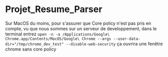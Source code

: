 # Projet_Resume_Parser

Sur MacOS du moins, pour s'assurer que Core policy n'est pas pris en compte, vu que nous sommes sur un serveur de developpement, dans le terminal entrez `open -n -a /Applications/Google\ Chrome.app/Contents/MacOS/Google\ Chrome --args --user-data-dir="/tmp/chrome_dev_test" --disable-web-security`
ça ouvrira une fenêtre chrome sans core policy 
